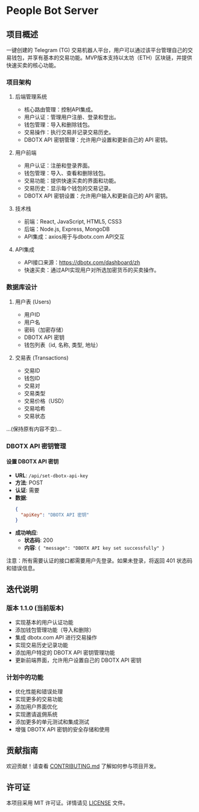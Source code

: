# People Bot Server

## 项目概述
一键创建的 Telegram (TG) 交易机器人平台，用户可以通过该平台管理自己的交易钱包，并享有基本的交易功能。MVP版本支持以太坊（ETH）区块链，并提供快速买卖的核心功能。

### 项目架构
1. 后端管理系统
   - 核心路由管理：控制API集成。
   - 用户认证：管理用户注册、登录和登出。
   - 钱包管理：导入和删除钱包。
   - 交易操作：执行交易并记录交易历史。
   - DBOTX API 密钥管理：允许用户设置和更新自己的 API 密钥。

2. 用户前端
   - 用户认证：注册和登录界面。
   - 钱包管理：导入、查看和删除钱包。
   - 交易功能：提供快速买卖的界面和功能。
   - 交易历史：显示每个钱包的交易记录。
   - DBOTX API 密钥设置：允许用户输入和更新自己的 API 密钥。

3. 技术栈
   - 前端：React, JavaScript, HTML5, CSS3
   - 后端：Node.js, Express, MongoDB
   - API集成：axios用于与dbotx.com API交互

4. API集成
   - API接口来源：https://dbotx.com/dashboard/zh
   - 快速买卖：通过API实现用户对所选加密货币的买卖操作。

### 数据库设计
1. 用户表 (Users)
   - 用户ID
   - 用户名
   - 密码（加密存储）
   - DBOTX API 密钥
   - 钱包列表（id, 名称, 类型, 地址）

2. 交易表 (Transactions)
   - 交易ID
   - 钱包ID
   - 交易对
   - 交易类型
   - 交易价格（USD）
   - 交易哈希
   - 交易状态

...(保持原有内容不变)...

### DBOTX API 密钥管理

#### 设置 DBOTX API 密钥
- **URL**: `/api/set-dbotx-api-key`
- **方法**: POST
- **认证**: 需要
- **数据**: 
  ```json
  {
    "apiKey": "DBOTX API 密钥"
  }
  ```
- **成功响应**: 
  - **状态码**: 200
  - **内容**: `{ "message": "DBOTX API key set successfully" }`

注意：所有需要认证的接口都需要用户先登录。如果未登录，将返回 401 状态码和错误信息。

## 迭代说明

### 版本 1.1.0 (当前版本)

- 实现基本的用户认证功能
- 添加钱包管理功能（导入和删除）
- 集成 dbotx.com API 进行交易操作
- 实现交易历史记录功能
- 添加用户特定的 DBOTX API 密钥管理功能
- 更新前端界面，允许用户设置自己的 DBOTX API 密钥

### 计划中的功能

- 优化性能和错误处理
- 实现更多的交易功能
- 添加用户界面优化
- 实现邀请返佣系统
- 添加更多的单元测试和集成测试
- 增强 DBOTX API 密钥的安全存储和使用

## 贡献指南

欢迎贡献！请查看 [CONTRIBUTING.md](./CONTRIBUTING.md) 了解如何参与项目开发。

## 许可证

本项目采用 MIT 许可证。详情请见 [LICENSE](./LICENSE) 文件。